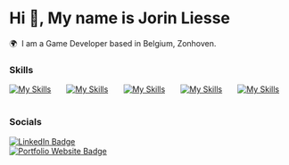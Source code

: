 Hi 👋, My name is Jorin Liesse
========================================================================================================================================

🌍  I am a Game Developer based in Belgium, Zonhoven.
<br/>

### Skills

[![My Skills](https://skillicons.dev/icons?i=html,css,js)](https://skillicons.dev) &nbsp;&nbsp;&nbsp;&nbsp;&nbsp; [![My Skills](https://skillicons.dev/icons?i=python)](https://skillicons.dev) &nbsp;&nbsp;&nbsp;&nbsp;&nbsp; [![My Skills](https://skillicons.dev/icons?i=unity,cs)](https://skillicons.dev) &nbsp;&nbsp;&nbsp;&nbsp;&nbsp; [![My Skills](https://skillicons.dev/icons?i=unreal,cpp)](https://skillicons.dev) &nbsp;&nbsp;&nbsp;&nbsp;&nbsp; [![My Skills](https://skillicons.dev/icons?i=blender)](https://skillicons.dev) &nbsp;&nbsp;&nbsp;&nbsp;&nbsp;
<br/>

### Socials

<div id="badges">
  <a href="https://www.linkedin.com/in/jorin-liesse-755774287/">
    <img src="https://img.shields.io/badge/LinkedIn-blue?style=for-the-badge&logo=linkedin&logoColor=white" alt="LinkedIn Badge"/>
  </a>
</div>

<div id="badges">
  <a href="https://jorin-liesse.github.io/Portfolio/">
    <img src="https://img.shields.io/badge/Portfolio-white?style=for-the-badge&logo=github&logoColor=white" alt="Portfolio Website Badge"/>
  </a>
</div>
